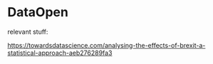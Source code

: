 # DataOpen

relevant stuff:

https://towardsdatascience.com/analysing-the-effects-of-brexit-a-statistical-approach-aeb276289fa3

